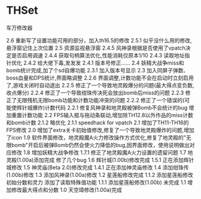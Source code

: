 # THSet
车万修改器

2.6     重新写了设置功能可用的部分，加入th16.5的修改
2.5.1   似乎没什么用的修改,悬浮窗记住上次位置
2.5     资源监视悬浮窗
2.4.5   风神录根据是否使用了vpatch决定是否启用调速
2.4.4   获取句柄算法优化,性能消耗仅原本1/10
2.4.3   读取地址指针优化
2.4.2   给大佬下毒,发发发
2.4.1   版本号修正……
2.4     妖精大战争miss和bomb统计完成,加了个sd自爆功能
2.3.1   加入版本号显示
2.3     加入同屏子弹数、boss血量和DPS统计,界面略调整
2.2.6   界面调整,计数功能不会在启动时立刻启用了,游戏关闭时自动退出
2.2.5   修正了一个导致地灵殿爆分的问题(最大得点变负数,收点爆分)
2.2.4   修正了一个导致绀珠传决死会放出bomb后miss的问题
2.2.3   修正了无限残机无限bomb功能和计数功能冲突的问题
2.2.2   修正了一个错误的(可能使辉针城爆炸)计数代码
2.2.1   修复风神录和地灵殿被弹Bomb不会统计的bug 增加重置计数功能
2.2     FPS输入框与拖动条联动,增加除TH12.8以外作品的miss计数和bomb计数
2.1.2   略优化
2.1.1   speedhack for vpatch
2.1     增加了TH11-TH16的FPS修改
2.0     增加了extra关卡初始值修改,修复了一个导致地灵殿爆炸的问题,增加了icon
1.9     软件界面修改，地灵殿魔A火力修改操作方式优化,修复了地灵殿的"无限bomb"开启后被弹Bomb仍然会使火力降低的bug,因界面修改，使用说明做出对应修改
1.8     增加妖精大战争修改
1.7.1   修正了地灵殿魔A火力设置的遗留问题
1.7     地灵殿(1.00a)添加完成 修了几个bug
1.6     辉针城(1.00b)修改完成
1.5.1   正在添加辉针城修改
1.5     神灵庙(Beta 2.0)修改完成
1.4.1   正在添加神灵庙修改
1.4     添加绀珠传(1.00b)修改
1.3     添加风神录(1.00a)修改
1.2     星莲船修改完成
1.1.2   添加星莲船修改初始分数和灵力 添加了读取特殊值功能
1.1.1   添加星莲船修改(1.00b) 未完成
1.1     增加修改最大得点和分数
1.0     天空璋修改(1.00a)完成